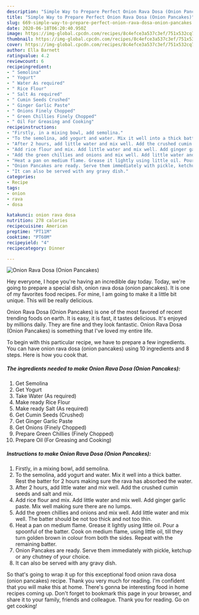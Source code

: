 ```yaml
---
description: "Simple Way to Prepare Perfect Onion Rava Dosa (Onion Pancakes)"
title: "Simple Way to Prepare Perfect Onion Rava Dosa (Onion Pancakes)"
slug: 669-simple-way-to-prepare-perfect-onion-rava-dosa-onion-pancakes
date: 2020-06-18T06:20:40.950Z
image: https://img-global.cpcdn.com/recipes/8c4efce3a537c3ef/751x532cq70/onion-rava-dosa-onion-pancakes-recipe-main-photo.jpg
thumbnail: https://img-global.cpcdn.com/recipes/8c4efce3a537c3ef/751x532cq70/onion-rava-dosa-onion-pancakes-recipe-main-photo.jpg
cover: https://img-global.cpcdn.com/recipes/8c4efce3a537c3ef/751x532cq70/onion-rava-dosa-onion-pancakes-recipe-main-photo.jpg
author: Ella Barnett
ratingvalue: 4.2
reviewcount: 6
recipeingredient:
- " Semolina"
- " Yogurt"
- " Water As required"
- " Rice Flour"
- " Salt As required"
- " Cumin Seeds Crushed"
- " Ginger Garlic Paste"
- " Onions Finely Chopped"
- " Green Chillies Finely Chopped"
- " Oil For Greasing and Cooking"
recipeinstructions:
- "Firstly, in a mixing bowl, add semolina."
- "To the semolina, add yogurt and water. Mix it well into a thick batter. Rest the batter for 2 hours making sure the rava has absorbed the water."
- "After 2 hours, add little water and mix well. Add the crushed cumin seeds and salt and mix."
- "Add rice flour and mix. Add little water and mix well. Add ginger garlic paste. Mix well making sure there are no lumps."
- "Add the green chillies and onions and mix well. Add little water and mix well. The batter should be not too thick and not too thin."
- "Heat a pan on medium flame. Grease it lightly using little oil. Pour a spoonful of the batter. Cook on medium flame, using little oil, till they turn golden brown in colour from both the sides. Repeat with the remaining batter."
- "Onion Pancakes are ready. Serve them immediately with pickle, ketchup or any chutney of your choice."
- "It can also be served with any gravy dish."
categories:
- Recipe
tags:
- onion
- rava
- dosa

katakunci: onion rava dosa 
nutrition: 278 calories
recipecuisine: American
preptime: "PT11M"
cooktime: "PT60M"
recipeyield: "4"
recipecategory: Dinner

---
```



![Onion Rava Dosa (Onion Pancakes)](https://img-global.cpcdn.com/recipes/8c4efce3a537c3ef/751x532cq70/onion-rava-dosa-onion-pancakes-recipe-main-photo.jpg)

Hey everyone, I hope you're having an incredible day today. Today, we're going to prepare a special dish, onion rava dosa (onion pancakes). It is one of my favorites food recipes. For mine, I am going to make it a little bit unique. This will be really delicious.



Onion Rava Dosa (Onion Pancakes) is one of the most favored of recent trending foods on earth. It is easy, it is fast, it tastes delicious. It's enjoyed by millions daily. They are fine and they look fantastic. Onion Rava Dosa (Onion Pancakes) is something that I've loved my entire life.


To begin with this particular recipe, we have to prepare a few ingredients. You can have onion rava dosa (onion pancakes) using 10 ingredients and 8 steps. Here is how you cook that.

<!--inarticleads1-->

##### The ingredients needed to make Onion Rava Dosa (Onion Pancakes):

1. Get  Semolina
1. Get  Yogurt
1. Take  Water (As required)
1. Make ready  Rice Flour
1. Make ready  Salt (As required)
1. Get  Cumin Seeds (Crushed)
1. Get  Ginger Garlic Paste
1. Get  Onions (Finely Chopped)
1. Prepare  Green Chillies (Finely Chopped)
1. Prepare  Oil (For Greasing and Cooking)




<!--inarticleads2-->

##### Instructions to make Onion Rava Dosa (Onion Pancakes):

1. Firstly, in a mixing bowl, add semolina.
1. To the semolina, add yogurt and water. Mix it well into a thick batter. Rest the batter for 2 hours making sure the rava has absorbed the water.
1. After 2 hours, add little water and mix well. Add the crushed cumin seeds and salt and mix.
1. Add rice flour and mix. Add little water and mix well. Add ginger garlic paste. Mix well making sure there are no lumps.
1. Add the green chillies and onions and mix well. Add little water and mix well. The batter should be not too thick and not too thin.
1. Heat a pan on medium flame. Grease it lightly using little oil. Pour a spoonful of the batter. Cook on medium flame, using little oil, till they turn golden brown in colour from both the sides. Repeat with the remaining batter.
1. Onion Pancakes are ready. Serve them immediately with pickle, ketchup or any chutney of your choice.
1. It can also be served with any gravy dish.




So that's going to wrap it up for this exceptional food onion rava dosa (onion pancakes) recipe. Thank you very much for reading. I'm confident that you will make this at home. There's gonna be interesting food in home recipes coming up. Don't forget to bookmark this page in your browser, and share it to your family, friends and colleague. Thank you for reading. Go on get cooking!

